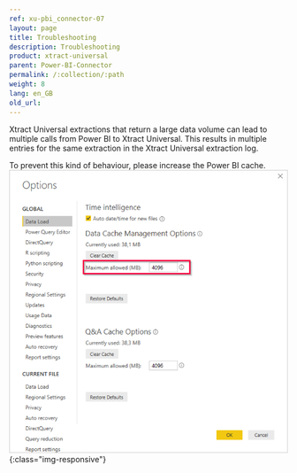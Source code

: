 ```yaml
---
ref: xu-pbi_connector-07
layout: page
title: Troubleshooting
description: Troubleshooting
product: xtract-universal
parent: Power-BI-Connector
permalink: /:collection/:path
weight: 8
lang: en_GB
old_url:
---
```

Xtract Universal extractions that return a large data volume can lead to multiple calls from Power BI to Xtract Universal. This results in multiple entries for the same extraction in the Xtract Universal extraction log.

To prevent this kind of behaviour, please increase the Power BI cache.
![Power BI cache](/img/content/XU_PBI_PBI_Cache.png){:class="img-responsive"}